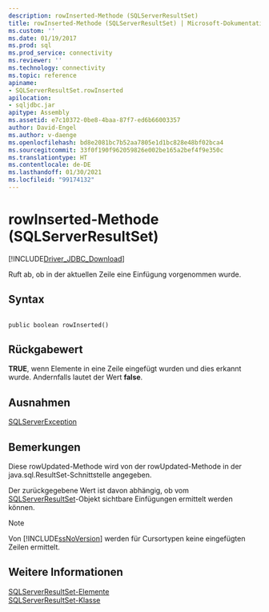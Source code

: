 ```yaml
---
description: rowInserted-Methode (SQLServerResultSet)
title: rowInserted-Methode (SQLServerResultSet) | Microsoft-Dokumentation
ms.custom: ''
ms.date: 01/19/2017
ms.prod: sql
ms.prod_service: connectivity
ms.reviewer: ''
ms.technology: connectivity
ms.topic: reference
apiname:
- SQLServerResultSet.rowInserted
apilocation:
- sqljdbc.jar
apitype: Assembly
ms.assetid: e7c10372-0be8-4baa-87f7-ed6b66003357
author: David-Engel
ms.author: v-daenge
ms.openlocfilehash: bd8e2081bc7b52aa7805e1d1bc828e48bf02bca4
ms.sourcegitcommit: 33f0f190f962059826e002be165a2bef4f9e350c
ms.translationtype: HT
ms.contentlocale: de-DE
ms.lasthandoff: 01/30/2021
ms.locfileid: "99174132"
---
```

# <a name="rowinserted-method-sqlserverresultset"></a>rowInserted-Methode (SQLServerResultSet)
[!INCLUDE[Driver_JDBC_Download](../../../includes/driver_jdbc_download.md)]

  Ruft ab, ob in der aktuellen Zeile eine Einfügung vorgenommen wurde.  
  
## <a name="syntax"></a>Syntax  
  
```  
  
public boolean rowInserted()  
```  
  
## <a name="return-value"></a>Rückgabewert  
 **TRUE**, wenn Elemente in eine Zeile eingefügt wurden und dies erkannt wurde. Andernfalls lautet der Wert **false**.  
  
## <a name="exceptions"></a>Ausnahmen  
 [SQLServerException](../../../connect/jdbc/reference/sqlserverexception-class.md)  
  
## <a name="remarks"></a>Bemerkungen  
 Diese rowUpdated-Methode wird von der rowUpdated-Methode in der java.sql.ResultSet-Schnittstelle angegeben.  
  
 Der zurückgegebene Wert ist davon abhängig, ob vom [SQLServerResultSet](../../../connect/jdbc/reference/sqlserverresultset-class.md)-Objekt sichtbare Einfügungen ermittelt werden können.  
  
> [!NOTE]  
>  Von [!INCLUDE[ssNoVersion](../../../includes/ssnoversion-md.md)] werden für Cursortypen keine eingefügten Zeilen ermittelt.  
  
## <a name="see-also"></a>Weitere Informationen  
 [SQLServerResultSet-Elemente](../../../connect/jdbc/reference/sqlserverresultset-members.md)   
 [SQLServerResultSet-Klasse](../../../connect/jdbc/reference/sqlserverresultset-class.md)  
  
  
